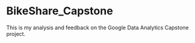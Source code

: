 # BikeShare_Capstone
This is my analysis and feedback on the Google Data Analytics Capstone project.
